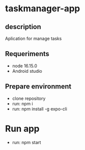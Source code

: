 # taskmanager-app

## description
Aplication for manage tasks

## Requeriments
- node 16.15.0
- Android studio

## Prepare environment
- clone repository
- run: npm i
- run: npm install -g expo-cli

# Run app
- run: npm start